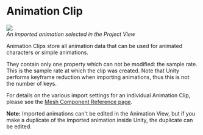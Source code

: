 Animation Clip
==============

![](http://docwiki.hq.unity3d.com/uploads/Main/animation_clip_inspector.png)  
_An imported animation selected in the <span class=keyword>Project View</span>_

<span class=keyword>Animation Clips</span> store all animation data that can be used for animated characters or simple animations.

They contain only one property which can not be modified: the sample rate. This is the sample rate at which the clip was created. Note that Unity performs keyframe reduction when importing animations, thus this is not the number of keys.

For details on the various import settings for an individual Animation Clip, please see the [Mesh Component Reference page](class-mesh.html).

__Note:__ Imported animations can't be edited in the Animation View, but if you make a duplicate of the imported animation inside Unity, the duplicate can be edited.
